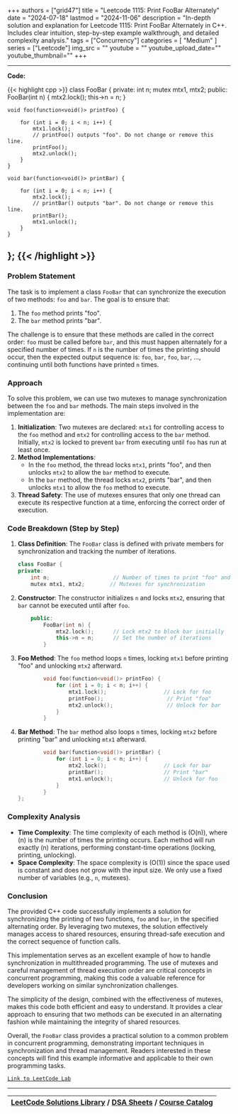 
+++
authors = ["grid47"]
title = "Leetcode 1115: Print FooBar Alternately"
date = "2024-07-18"
lastmod = "2024-11-06"
description = "In-depth solution and explanation for Leetcode 1115: Print FooBar Alternately in C++. Includes clear intuition, step-by-step example walkthrough, and detailed complexity analysis."
tags = ["Concurrency"]
categories = [
    "Medium"
]
series = ["Leetcode"]
img_src = ""
youtube = ""
youtube_upload_date=""
youtube_thumbnail=""
+++



---
**Code:**

{{< highlight cpp >}}
class FooBar {
private:
    int n;
    mutex mtx1, mtx2;
public:
    FooBar(int n) {
        mtx2.lock();
        this->n = n;
    }

    void foo(function<void()> printFoo) {
        
        for (int i = 0; i < n; i++) {
            mtx1.lock();
        	// printFoo() outputs "foo". Do not change or remove this line.
        	printFoo();
            mtx2.unlock();
        }
    }

    void bar(function<void()> printBar) {
        
        for (int i = 0; i < n; i++) {
            mtx2.lock();
        	// printBar() outputs "bar". Do not change or remove this line.
        	printBar();
            mtx1.unlock();
        }
    }
};
{{< /highlight >}}
---


### Problem Statement
The task is to implement a class `FooBar` that can synchronize the execution of two methods: `foo` and `bar`. The goal is to ensure that:
1. The `foo` method prints "foo".
2. The `bar` method prints "bar".

The challenge is to ensure that these methods are called in the correct order: `foo` must be called before `bar`, and this must happen alternately for a specified number of times. If `n` is the number of times the printing should occur, then the expected output sequence is: `foo`, `bar`, `foo`, `bar`, ..., continuing until both functions have printed `n` times.

### Approach
To solve this problem, we can use two mutexes to manage synchronization between the `foo` and `bar` methods. The main steps involved in the implementation are:
1. **Initialization**: Two mutexes are declared: `mtx1` for controlling access to the `foo` method and `mtx2` for controlling access to the `bar` method. Initially, `mtx2` is locked to prevent `bar` from executing until `foo` has run at least once.
2. **Method Implementations**:
   - In the `foo` method, the thread locks `mtx1`, prints "foo", and then unlocks `mtx2` to allow the `bar` method to execute.
   - In the `bar` method, the thread locks `mtx2`, prints "bar", and then unlocks `mtx1` to allow the `foo` method to execute.
3. **Thread Safety**: The use of mutexes ensures that only one thread can execute its respective function at a time, enforcing the correct order of execution.

### Code Breakdown (Step by Step)

1. **Class Definition**: The `FooBar` class is defined with private members for synchronization and tracking the number of iterations.

   ```cpp
   class FooBar {
   private:
       int n;                    // Number of times to print "foo" and "bar"
       mutex mtx1, mtx2;        // Mutexes for synchronization
   ```

2. **Constructor**: The constructor initializes `n` and locks `mtx2`, ensuring that `bar` cannot be executed until after `foo`.

   ```cpp
       public:
           FooBar(int n) {
               mtx2.lock();      // Lock mtx2 to block bar initially
               this->n = n;      // Set the number of iterations
           }
   ```

3. **Foo Method**: The `foo` method loops `n` times, locking `mtx1` before printing "foo" and unlocking `mtx2` afterward.

   ```cpp
           void foo(function<void()> printFoo) {
               for (int i = 0; i < n; i++) {
                   mtx1.lock();                  // Lock for foo
                   printFoo();                    // Print "foo"
                   mtx2.unlock();                 // Unlock for bar
               }
           }
   ```

4. **Bar Method**: The `bar` method also loops `n` times, locking `mtx2` before printing "bar" and unlocking `mtx1` afterward.

   ```cpp
           void bar(function<void()> printBar) {
               for (int i = 0; i < n; i++) {
                   mtx2.lock();                  // Lock for bar
                   printBar();                   // Print "bar"
                   mtx1.unlock();                // Unlock for foo
               }
           }
   };
   ```

### Complexity Analysis
- **Time Complexity**: The time complexity of each method is \(O(n)\), where \(n\) is the number of times the printing occurs. Each method will run exactly \(n\) iterations, performing constant-time operations (locking, printing, unlocking).
- **Space Complexity**: The space complexity is \(O(1)\) since the space used is constant and does not grow with the input size. We only use a fixed number of variables (e.g., `n`, mutexes).

### Conclusion
The provided C++ code successfully implements a solution for synchronizing the printing of two functions, `foo` and `bar`, in the specified alternating order. By leveraging two mutexes, the solution effectively manages access to shared resources, ensuring thread-safe execution and the correct sequence of function calls.

This implementation serves as an excellent example of how to handle synchronization in multithreaded programming. The use of mutexes and careful management of thread execution order are critical concepts in concurrent programming, making this code a valuable reference for developers working on similar synchronization challenges.

The simplicity of the design, combined with the effectiveness of mutexes, makes this code both efficient and easy to understand. It provides a clear approach to ensuring that two methods can be executed in an alternating fashion while maintaining the integrity of shared resources.

Overall, the `FooBar` class provides a practical solution to a common problem in concurrent programming, demonstrating important techniques in synchronization and thread management. Readers interested in these concepts will find this example informative and applicable to their own programming tasks.


[`Link to LeetCode Lab`](https://leetcode.com/problems/print-foobar-alternately/description/)

---

| [LeetCode Solutions Library](https://grid47.xyz/leetcode/) / [DSA Sheets](https://grid47.xyz/sheets/) / [Course Catalog](https://grid47.xyz/courses/) |
| --- |
